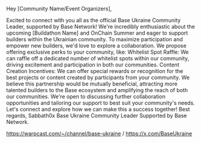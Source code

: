 Hey [Community Name/Event Organizers],

Excited to connect with you all as the official Base Ukraine Community Leader, supported by Base Network! We're incredibly enthusiastic about the upcoming [Buildathon Name] and OnChain Summer and eager to support builders within the Ukrainian community. To maximize participation and empower new builders, we'd love to explore a collaboration. We propose offering exclusive perks to your community, like: Whitelist Spot Raffle: We can raffle off a dedicated number of whitelist spots within our community, driving excitement and participation in both our communities. Content Creation Incentives: We can offer special rewards or recognition for the best projects or content created by participants from your community. We believe this partnership would be mutually beneficial, attracting more talented builders to the Base ecosystem and amplifying the reach of both our communities. We're open to discussing further collaboration opportunities and tailoring our support to best suit your community's needs. Let's connect and explore how we can make this a success together! Best regards, Sabbath0x Base Ukraine Community Leader Supported by Base Network.

https://warpcast.com/~/channel/base-ukraine / [https://x.com/BaseUkraine ](https://x.com/BaseUkraine)
